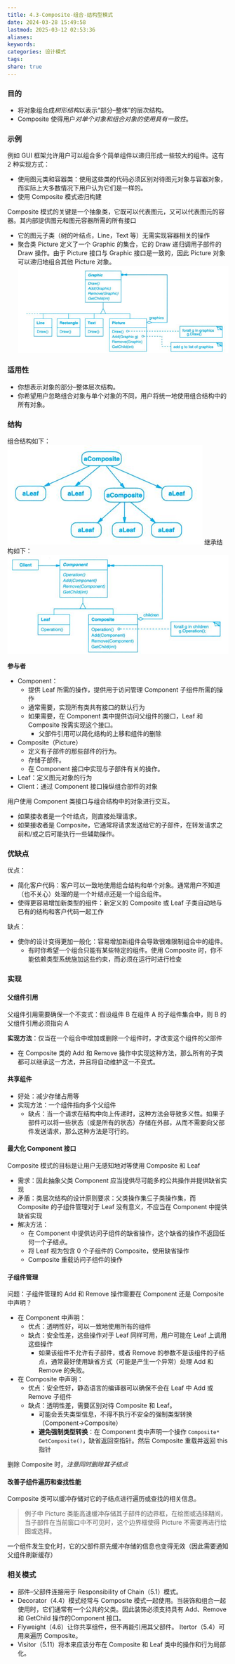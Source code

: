 ```yaml
---
title: 4.3-Composite-组合-结构型模式
date: 2024-03-28 15:49:58
lastmod: 2025-03-12 02:53:36
aliases: 
keywords: 
categories: 设计模式
tags: 
share: true
---
```






### 目的

- 将对象组合成*树形结构*以表示“部分–整体”的层次结构。
- Composite 使得用户*对单个对象和组合对象的使用具有一致性*。

### 示例

例如 GUI 框架允许用户可以组合多个简单组件以递归形成一些较大的组件。这有 2 种实现方式：
- 使用图元类和容器类：使用这些类的代码必须区别对待图元对象与容器对象，而实际上大多数情况下用户认为它们是一样的。
- 使用 Composite 模式递归构建

Composite 模式的关键是一个抽象类，它既可以代表图元，又可以代表图元的容器。其内部提供图元和图元容器所需的所有接口
- 它的图元子类（树的叶结点，Line，Text 等）无需实现容器相关的操作
- 聚合类 Picture 定义了一个 Graphic 的集合，它的 Draw 递归调用子部件的 Draw 操作。由于 Picture 接口与 Graphic 接口是一致的，因此 Picture 对象可以递归地组合其他 Picture 对象。
![](./assets/4.3-Composite-%E7%BB%84%E5%90%88-%E7%BB%93%E6%9E%84%E5%9E%8B%E6%A8%A1%E5%BC%8F/image-2023-09-30_09-37-45-676.png)

### 适用性

- 你想表示对象的部分–整体层次结构。
- 你希望用户忽略组合对象与单个对象的不同，用户将统一地使用组合结构中的所有对象。


### 结构

组合结构如下：
![](./assets/4.3-Composite-%E7%BB%84%E5%90%88-%E7%BB%93%E6%9E%84%E5%9E%8B%E6%A8%A1%E5%BC%8F/image-2023-09-30_09-40-59-855.png)
继承结构如下：
![](./assets/4.3-Composite-%E7%BB%84%E5%90%88-%E7%BB%93%E6%9E%84%E5%9E%8B%E6%A8%A1%E5%BC%8F/image-2023-09-30_09-40-54-198.png)

**参与者**
- Component：
	- 提供 Leaf 所需的操作，提供用于访问管理 Component 子组件所需的操作
	- 通常需要，实现所有类共有接口的默认行为
	- 如果需要，在 Component 类中提供访问父组件的接口，Leaf 和 Composite 按需实现这个接口。
		- 父部件引用可以简化结构的上移和组件的删除
- Composite（Picture）
	- 定义有子部件的那些部件的行为。
	- 存储子部件。
	- 在 Component 接口中实现与子部件有关的操作。
- Leaf：定义图元对象的行为
- Client：通过 Component 接口操纵组合部件的对象

用户使用 Component 类接口与组合结构中的对象进行交互。
- 如果接收者是一个叶结点，则直接处理请求。
- 如果接收者是 Composite，它通常将请求发送给它的子部件，在转发请求之前和/或之后可能执行一些辅助操作。


### 优缺点

优点：
- 简化客户代码：客户可以一致地使用组合结构和单个对象。通常用户不知道（也不关心）处理的是一个叶结点还是一个组合组件。
- 使得更容易增加新类型的组件：新定义的 Composite 或 Leaf 子类自动地与已有的结构和客户代码一起工作

缺点：
- 使你的设计变得更加一般化：容易增加新组件会导致很难限制组合中的组件。
	- 有时你希望一个组合只能有某些特定的组件。使用 Composite 时，你不能依赖类型系统施加这些约束，而必须在运行时进行检查


### 实现

#### 父组件引用

父组件引用需要确保一个不变式：假设组件 B 在组件 A 的子组件集合中，则 B 的父组件引用必须指向 A

**实现方法**：仅当在一个组合中增加或删除一个组件时，才改变这个组件的父部件
- 在 Composite 类的 Add 和 Remove 操作中实现这种方法，那么所有的子类都可以继承这一方法，并且将自动维护这一不变式。


#### 共享组件

- 好处：减少存储占用等
- 实现方法：一个组件指向多个父组件
	- 缺点：当一个请求在结构中向上传递时，这种方法会导致多义性。如果子部件可以将一些状态（或是所有的状态）存储在外部，从而不需要向父部件发送请求，那么这种方法是可行的。

#### 最大化 Component 接口

Composite 模式的目标是让用户无感知地对等使用 Composite 和 Leaf
- 需求：因此抽象父类 Component 应当提供尽可能多的公共操作并提供缺省实现
- 矛盾：类层次结构的设计原则要求：父类操作集⊆子类操作集，而 Composite 的子组件管理对于 Leaf 没有意义，不应当在 Component 中提供缺省实现
- 解决方法：
	- 在 Component 中提供访问子组件的缺省操作，这个缺省的操作不返回任何一个子结点。
	- 将 Leaf 视为包含 0 个子组件的 Composite，使用缺省操作
	- Composite 重载访问子组件的操作


#### 子组件管理

问题：子组件管理的 Add 和 Remove 操作需要在 Component 还是 Composite 中声明？
- 在 Component 中声明：
	- 优点：透明性好，可以一致地使用所有的组件
	- 缺点：安全性差，这些操作对于 Leaf 同样可用，用户可能在 Leaf 上调用这些操作
		- 如果该组件不允许有子部件，或者 Remove 的参数不是该组件的子结点，通常最好使用缺省方式（可能是产生一个异常）处理 Add 和 Remove 的失败。
- 在 Composite 中声明：
	- 优点：安全性好，静态语言的编译器可以确保不会在 Leaf 中 Add 或 Remove 子组件
	- 缺点：透明性差，需要区别对待 Composite 和 Leaf。
		- 可能会丢失类型信息，不得不执行不安全的强制类型转换（Component→Composite）
		- **避免强制类型转换**：在 Component 类中声明一个操作 `Composite* GetComposite()`，缺省返回空指针。然后 Composite 重载并返回 this 指针

删除 Composite 时，*注意同时删除其子结点*

#### 改善子组件遍历和查找性能

Composite 类可以缓冲存储对它的子结点进行遍历或查找的相关信息。
> 例子中 Picture 类能高速缓冲存储其子部件的边界框，在绘图或选择期间，当子部件在当前窗口中不可见时，这个边界框使得 Picture 不需要再进行绘图或选择。

一个组件发生变化时，它的父部件原先缓冲存储的信息也变得无效（因此需要通知父组件刷新缓存）


### 相关模式

- 部件–父部件连接用于 Responsibility of Chain（5.1）模式。
- Decorator（4.4）模式经常与 Composite 模式一起使用。当装饰和组合一起使用时，它们通常有一个公共的父类。因此装饰必须支持具有 Add、Remove 和 GetChild 操作的Component 接口。
- Flyweight（4.6）让你共享组件，但不再能引用其父部件。 Itertor（5.4）可用来遍历 Composite。
- Visitor（5.11）将本来应该分布在 Composite 和 Leaf 类中的操作和行为局部化。